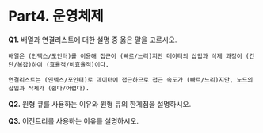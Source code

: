 # Part4. 운영체제

**Q1.** 배열과 연결리스트에 대한 설명 중 옳은 말을 고르시오.

    배열은 (인덱스/포인터)를 이용해 접근이 (빠르/느리)지만 데이터의 삽입과 삭제 과정이 (간단/복잡)하여 (효율적/비효율적)이다.
    
    연결리스트는 (인덱스/포인터)로 데이터에 접근하므로 접근 속도가 (빠르/느리)지만, 노드의 삽입과 삭제가 (쉽다/어렵다).

**Q2.** 원형 큐를 사용하는 이유와 원형 큐의 한계점을 설명하시오.

**Q3.** 이진트리를 사용하는 이유를 설명하시오.

